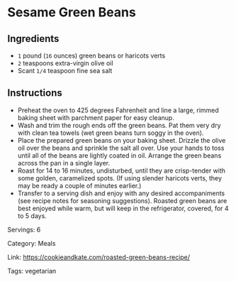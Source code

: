 # Sesame Green Beans

## Ingredients

- `1` pound (`16` ounces) green beans or haricots verts
- `2` teaspoons extra-virgin olive oil
- Scant `1/4` teaspoon fine sea salt

## Instructions

- Preheat the oven to 425 degrees Fahrenheit and line a large, rimmed baking sheet with parchment paper for easy cleanup.
- Wash and trim the rough ends off the green beans. Pat them very dry with clean tea towels (wet green beans turn soggy in the oven).
- Place the prepared green beans on your baking sheet. Drizzle the olive oil over the beans and sprinkle the salt all over. Use your hands to toss until all of the beans are lightly coated in oil. Arrange the green beans across the pan in a single layer.
- Roast for 14 to 16 minutes, undisturbed, until they are crisp-tender with some golden, caramelized spots. (If using slender haricots verts, they may be ready a couple of minutes earlier.)
- Transfer to a serving dish and enjoy with any desired accompaniments (see recipe notes for seasoning suggestions). Roasted green beans are best enjoyed while warm, but will keep in the refrigerator, covered, for 4 to 5 days.

Servings: 6

Category: Meals

Link: https://cookieandkate.com/roasted-green-beans-recipe/

Tags: vegetarian
